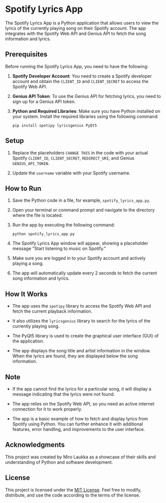 # Spotify Lyrics App

The Spotify Lyrics App is a Python application that allows users to view the lyrics of the currently playing song on their Spotify account. The app integrates with the Spotify Web API and Genius API to fetch the song information and lyrics.

## Prerequisites

Before running the Spotify Lyrics App, you need to have the following:

1. **Spotify Developer Account**: You need to create a Spotify developer account and obtain the `CLIENT_ID` and `CLIENT_SECRET` to access the Spotify Web API.

2. **Genius API Token**: To use the Genius API for fetching lyrics, you need to sign up for a Genius API token.

3. **Python and Required Libraries**: Make sure you have Python installed on your system. Install the required libraries using the following command:
   ```
   pip install spotipy lyricsgenius PyQt5
   ```

## Setup

1. Replace the placeholders `CHANGE THIS` in the code with your actual Spotify `CLIENT_ID`, `CLIENT_SECRET`, `REDIRECT_URI`, and Genius `GENIUS_API_TOKEN`.

2. Update the `username` variable with your Spotify username.

## How to Run

1. Save the Python code in a file, for example, `spotify_lyrics_app.py`.

2. Open your terminal or command prompt and navigate to the directory where the file is located.

3. Run the app by executing the following command:
   ```
   python spotify_lyrics_app.py
   ```

4. The Spotify Lyrics App window will appear, showing a placeholder message "Start listening to music on Spotify."

5. Make sure you are logged in to your Spotify account and actively playing a song.

6. The app will automatically update every 2 seconds to fetch the current song information and lyrics.

## How It Works

- The app uses the `spotipy` library to access the Spotify Web API and fetch the current playback information.

- It also utilizes the `lyricsgenius` library to search for the lyrics of the currently playing song.

- The PyQt5 library is used to create the graphical user interface (GUI) of the application.

- The app displays the song title and artist information in the window. When the lyrics are found, they are displayed below the song information.

## Note

- If the app cannot find the lyrics for a particular song, it will display a message indicating that the lyrics were not found.

- The app relies on the Spotify Web API, so you need an active internet connection for it to work properly.

- The app is a basic example of how to fetch and display lyrics from Spotify using Python. You can further enhance it with additional features, error handling, and improvements to the user interface.

## Acknowledgments

This project was created by Miro Laukka as a showcase of their skills and understanding of Python and software development.

## License

This project is licensed under the [MIT License](LICENSE). Feel free to modify, distribute, and use the code according to the terms of the license.

